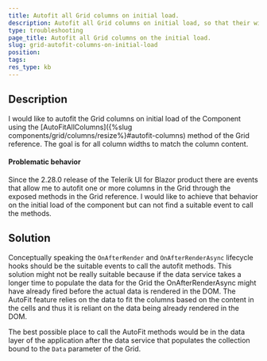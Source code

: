 ```yaml
---
title: Autofit all Grid columns on initial load. 
description: Autofit all Grid columns on initial load, so that their widths match their content. 
type: troubleshooting
page_title: Autofit all Grid columns on the initial load. 
slug: grid-autofit-columns-on-initial-load
position: 
tags: 
res_type: kb
---
```



## Description

I would like to autofit the Grid columns on initial load of the Component using the [AutoFitAllColumns]({%slug components/grid/columns/resize%}#autofit-columns) method of the Grid reference. The goal is for all column widths to match the column content.

#### Problematic behavior

Since the 2.28.0 release of the Telerik UI for Blazor product there are events that allow me to autofit one or more columns in the Grid through the exposed methods in the Grid reference. I would like to achieve that behavior on the initial load of the component but can not find a suitable event to call the methods.

## Solution

Conceptually speaking the `OnAfterRender` and `OnAfterRenderAsync` lifecycle hooks should be the suitable events to call the autofit methods. This solution might not be really suitable because if the data service takes a longer time to populate the data for the Grid the OnAfterRenderAsync might have already fired before the actual data is rendered in the DOM. The AutoFit feature relies on the data to fit the columns based on the content in the cells and thus it is reliant on the data being already rendered in the DOM. 

The best possible place to call the AutoFit methods would be in the data layer of the application after the data service that populates the collection bound to the `Data` parameter of the Grid. 
